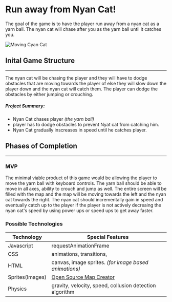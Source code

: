 # Run away from Nyan Cat!
The goal of the game is to have the player run away from a nyan cat as a yarn ball. The nyan cat will chase after you as the yarn ball until it catches you.

![Moving Cyan Cat](http://www.nyan.cat/cats/original.gif)

## Inital Game Structure
---
The nyan cat will be chasing the player and they will have to dodge obstacles that are moving towards the player of else they will slow down the player down and the nyan cat will catch them. The player can dodge the obstacles by either jumping or crouching.

##### Project Summary:
- Nyan Cat chases player *(the yarn ball)*
- player has to dodge obstacles to prevent Nyat cat from catching him.
- Nyan Cat gradually inscreases in speed until he catches player.


## Phases of Completion
---
### MVP
The minimal viable product of this game would be allowing the player to move the yarn ball with keyboard controls. The yarn ball should be able to move in all axes, ability to crouch and jump as well. The entire screen will be filled with the map and the map will be moving towards the left and the nyan cat towards the right. The nyan cat should incrementally gain in speed and eventually catch up to the player if the player is not actively decreaing the nyan cat's speed by using power ups or speed ups to get away faster.

### Possible Technologies 
Technology | Special Features
 --- | --- 
Javascript | requestAnimationFrame
CSS | animations, transitions, 
HTML |canvas, image sprites. *(for image based animations)*
Sprites(Images) | [Open Source Map Creator](http://www.mapeditor.org/)
Physics | gravity, velocity, speed, collusion detection algorithm

